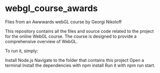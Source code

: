 # webgl_course_awards
Flies from an Awwwards webGL course by Georgi Nikoloff

This repository contains all the files and source code related to the project for the online WebGL course. 
The course is designed to provide a comprehensive overview of WebGL.


To run it, simply:

Install Node.js
Navigate to the folder that contains this project
Open a terminal
Install the dependencies with npm install
Run it with npm run start.
